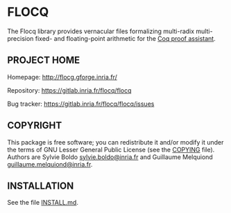 FLOCQ
=====

The Flocq library provides vernacular files formalizing multi-radix
multi-precision fixed- and floating-point arithmetic for the
[Coq proof assistant](https://coq.inria.fr/).

PROJECT HOME
------------

Homepage: http://flocg.gforge.inria.fr/

Repository: https://gitlab.inria.fr/flocq/flocq

Bug tracker: https://gitlab.inria.fr/flocq/flocq/issues

COPYRIGHT
---------

This package is free software; you can redistribute it and/or modify it
under the terms of GNU Lesser General Public License (see the
[COPYING](COPYING) file). Authors are Sylvie Boldo <sylvie.boldo@inria.fr>
and Guillaume Melquiond <guillaume.melquiond@inria.fr>.

INSTALLATION
------------

See the file [INSTALL.md](INSTALL.md).

